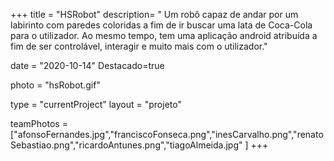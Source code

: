 +++
title = "HSRobot"
description= " Um robô capaz de andar por um labirinto com paredes coloridas a fim de ir buscar uma lata de Coca-Cola para o utilizador. Ao mesmo tempo, tem uma aplicação android atribuída a fim de ser controlável, interagir e muito mais com o utilizador." 

date = "2020-10-14" 
Destacado=true 

photo = "hsRobot.gif" 

type = "currentProject" 
layout = "projeto" 

teamPhotos = ["afonsoFernandes.jpg","franciscoFonseca.png","inesCarvalho.png","renatoSebastiao.png","ricardoAntunes.png","tiagoAlmeida.jpg" ] 
+++